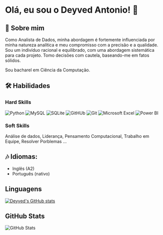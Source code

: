 
# Olá, eu sou o Deyved Antonio! 👋


## 🚀 Sobre mim
<p>Como Analista de Dados, minha abordagem é fortemente influenciada por minha natureza analítica e meu compromisso com a precisão e a qualidade. Sou um indivíduo racional e equilibrado, com uma abordagem sistemática para cada projeto. Tomo decisões com cautela, baseando-me em fatos sólidos.</p>
Sou bacharel em Ciência da Computação.


## 🛠 Habilidades

### Hard Skills

![Python](https://img.shields.io/badge/Python-005C84?style=for-the-badge&logo=python&logoColor=white)
![MySQL](https://img.shields.io/badge/MySQL-005C84?style=for-the-badge&logo=MySQL&logoColor=white)
![SQLite](https://img.shields.io/badge/SQLite-005C84?style=for-the-badge&logo=SQLite)
![GitHUb](https://img.shields.io/badge/GitHub-005C84?style=for-the-badge&logo=github&logoColor=white)
![Git](https://img.shields.io/badge/Git-005C84?style=for-the-badge&logo=git&logoColor=E34F26)
![Microsoft Excel](https://img.shields.io/badge/Microsoft_Excel-217346?style=for-the-badge&logo=microsoft-excel&logoColor=white)
![Power BI](https://img.shields.io/badge/Power_BI-005C84?style=for-the-badge&logo=Power%20BI&logoColor=F2C811)

### Soft Skills
Análise de dados, Liderança, Pensamento Computacional, Trabalho em Equipe, Resolver Porblemas ...


## 🎶 Idiomas:
- Inglês (A2)
- Português (nativo)


## Linguagens
[![Deyved's GitHub stats](https://github-readme-stats.vercel.app/api?username=DeyvedAntonio)](https://github.com/DeyvedAntonio/github-readme-stats)


## GitHub Stats
![GitHub Stats](https://github-readme-stats.vercel.app/api?username=DeyvedAntonio&theme=nord&show_icons=true)
